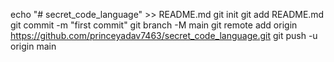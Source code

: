 echo "# secret_code_language" >> README.md
git init
git add README.md
git commit -m "first commit"
git branch -M main
git remote add origin https://github.com/princeyadav7463/secret_code_language.git
git push -u origin main
